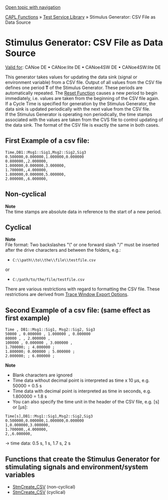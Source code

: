 [Open topic with navigation](../../../../CANoeDEFamily.htm#Topics/CAPLFunctions/Test/CAPLfunctionsTSLStimulusCsvFile.md)

[CAPL Functions](../CAPLfunctions.md) » [Test Service Library](CAPLfunctionsTSLStimulusOverview.md) » Stimulus Generator: CSV File as Data Source

# Stimulus Generator: CSV File as Data Source

[Valid for](../../Shared/FeatureAvailability.md): CANoe DE • CANoe:lite DE • CANoe4SW DE • CANoe4SW:lite DE

This generator takes values for updating the data sink (signal or environment variable) from a CSV file. Output of all values from the CSV file defines one period **T** of the Stimulus Generator. These periods are automatically repeated. The [Reset Function](Functions/CAPLfunctionStmControlStartStopResetDestroy.md) causes a new period to begin immediately, i.e. values are taken from the beginning of the CSV file again.  
If a Cycle Time is specified for generation by the Stimulus Generator, the data sink is updated periodically with the next value from the CSV file.  
If the Stimulus Generator is operating non periodically, the time stamps associated with the values are taken from the CVS file to control updating of the data sink. The format of the CSV file is exactly the same in both cases.

## First Example of a csv file:

```
Time,DB1::Msg1::Sig1,Msg2::Sig2,Sig3
0.500000,0.000000,1.000000,0.000000
0.800000,,2.000000,
1.000000,0.000000,3.000000,
1.700000,,4.000000,
1.800000,0.000000,5.000000,
2.000000,,6.000000,
```

## Non-cyclical

**Note**  
The time stamps are absolute data in reference to the start of a new period.

## Cyclical

**Note**  
File format: Two backslashes "\\" or one forward slash "/" must be inserted after the drive characters and between the folders, e.g.:

- `C:\\path\\to\\the\\file\\testfile.csv`

or

- `C:/path/to/the/file/testfile.csv`

There are various restrictions with regard to formatting the CSV file. These restrictions are derived from [Trace Window Export Options](CAPLfunctionsTSLRequirementStimuli.md).

## Second Example of a csv file: (same effect as first example)

```
Time , DB1::Msg1::Sig1, Msg2::Sig2, Sig3
50000 , 0.000000 , 1.000000 , 0.000000
80000 , , 2.000000 ,
100000 , 0.000000 , 3.000000 ,
1.700000; ; 4.000000 ;
1.800000; 0.000000 ; 5.000000 ;
2.000000; ; 6.000000 ;
```

**Note**

- Blank characters are ignored
- Time data without decimal point is interpreted as time x 10 µs, e.g. 50000 = 0.5 s
- Time data with decimal point is interpreted as time in seconds, e.g. 1.800000 = 1.8 s
- You can also specify the time unit in the header of the CSV file, e.g. [s] or [µs]:

```
Time[s],DB1::Msg1::Sig1,Msg2::Sig2,Sig3
0.500000,0.000000,1.000000,0.000000
1,0.000000,3.000000,
1.700000,,4.000000,
2,,6.000000,
```

-> time data: 0.5 s, 1 s, 1.7 s, 2 s

## Functions that create the Stimulus Generator for stimulating signals and environment/system variables

- [StmCreate_CSV](Functions/CAPLfunctionStmCreateCsvNonCyclical.md) (non-cyclical)
- [StmCreate_CSV](Functions/CAPLfunctionStmCreateCsvCyclical.md) (cyclical)
